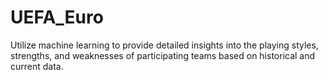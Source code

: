 # UEFA_Euro
Utilize machine learning to provide detailed insights into the playing styles, strengths, and weaknesses of participating teams based on historical and current data.
